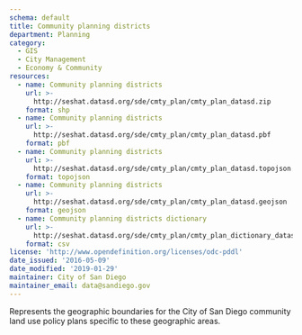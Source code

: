 ```yaml
---
schema: default
title: Community planning districts
department: Planning
category:
  - GIS
  - City Management
  - Economy & Community
resources:
  - name: Community planning districts
    url: >-
      http://seshat.datasd.org/sde/cmty_plan/cmty_plan_datasd.zip
    format: shp
  - name: Community planning districts
    url: >-
      http://seshat.datasd.org/sde/cmty_plan/cmty_plan_datasd.pbf
    format: pbf
  - name: Community planning districts
    url: >-
      http://seshat.datasd.org/sde/cmty_plan/cmty_plan_datasd.topojson
    format: topojson
  - name: Community planning districts
    url: >-
      http://seshat.datasd.org/sde/cmty_plan/cmty_plan_datasd.geojson
    format: geojson
  - name: Community planning districts dictionary
    url: >-
      http://seshat.datasd.org/sde/cmty_plan/cmty_plan_dictionary_datasd.csv
    format: csv
license: 'http://www.opendefinition.org/licenses/odc-pddl'
date_issued: '2016-05-09'
date_modified: '2019-01-29'
maintainer: City of San Diego
maintainer_email: data@sandiego.gov
---
```

Represents the geographic boundaries for the City of San Diego community land use policy plans specific to these geographic areas.
